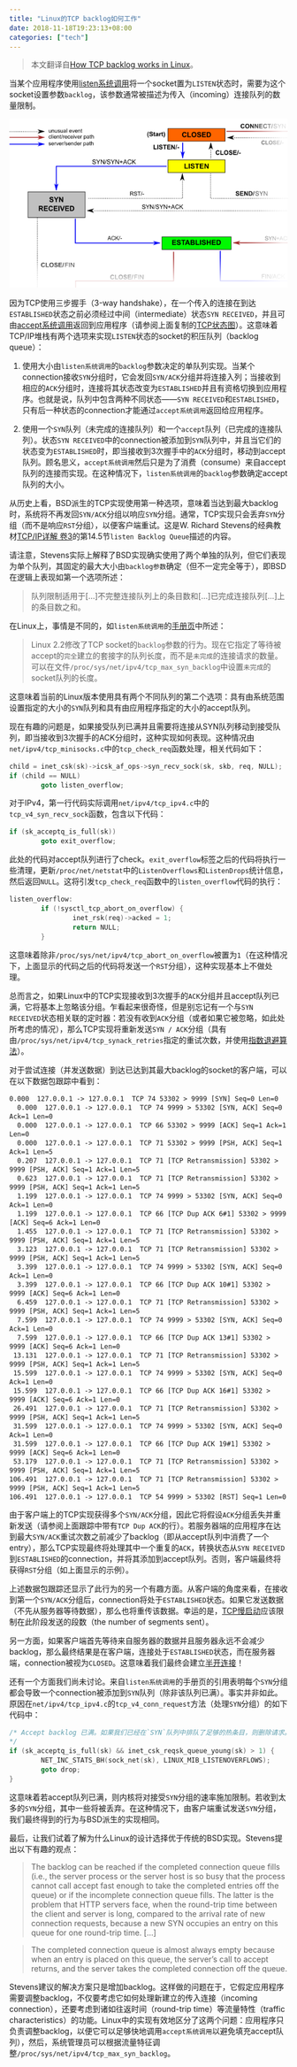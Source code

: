 ```yaml
---
title: "Linux的TCP backlog如何工作"
date: 2018-11-18T19:23:13+08:00
categories: ["tech"]
---
```


> 本文翻译自[How TCP backlog works in Linux](http://veithen.github.io/2014/01/01/how-tcp-backlog-works-in-linux.html)。

当某个应用程序使用[listen系统调用](http://linux.die.net/man/2/listen)将一个socket置为`LISTEN`状态时，需要为这个socket设置参数`backlog`，该参数通常被描述为传入（incoming）连接队列的数量限制。

![TCP state diagram](assets/img/3d75825650e82a8afd29e773.png)

因为TCP使用三步握手（3-way handshake），在一个传入的连接在到达`ESTABLISHED`状态之前必须经过中间（intermediate）状态`SYN RECEIVED`，并且可由[accept系统调用](http://linux.die.net/man/2/accept)返回到应用程序（请参阅上面复制的[TCP状态图](http://commons.wikimedia.org/wiki/File:Tcp_state_diagram_fixed.svg)）。这意味着TCP/IP堆栈有两个选项来实现`LISTEN`状态的socket的积压队列（backlog queue）：

1) 使用大小由`listen系统调用`的`backlog`参数决定的单队列实现。当某个connection接收`SYN`分组时，它会发回`SYN/ACK`分组并将连接入列；当接收到相应的`ACK`分组时，连接将其状态改变为`ESTABLISHED`并且有资格切换到应用程序。也就是说，队列中包含两种不同状态——`SYN RECEIVED`和`ESTABLISHED`，只有后一种状态的connection才能通过`accept系统调用`返回给应用程序。

2) 使用一个`SYN`队列（未完成的连接队列）和一个`accept`队列（已完成的连接队列）。状态`SYN RECEIVED`中的connection被添加到`SYN`队列中，并且当它们的状态变为`ESTABLISHED`时，即当接收到3次握手中的`ACK`分组时，移动到accept队列。顾名思义，`accept系统调用`然后只是为了消费（consume）来自accept队列的连接而实现。在这种情况下，`listen系统调用`的`backlog`参数确定accept队列的大小。

从历史上看，BSD派生的TCP实现使用第一种选项，意味着当达到最大backlog时，系统将不再发回`SYN/ACK`分组以响应`SYN`分组。通常，TCP实现只会丢弃`SYN`分组（而不是响应`RST`分组），以便客户端重试。这是W. Richard Stevens的经典教材[TCP/IP详解 卷3](https://book.douban.com/subject/26790662/)的第14.5节`listen Backlog Queue`描述的内容。

请注意，Stevens实际上解释了BSD实现确实使用了两个单独的队列，但它们表现为单个队列，其固定的最大大小由`backlog参数`确定（但不一定完全等于），即BSD在逻辑上表现如第一个选项所述：

> 队列限制适用于[...]不完整连接队列上的条目数和[...]已完成连接队列[...]上的条目数之和。

在Linux上，事情是不同的，如`listen系统调用`的[手册页](http://linux.die.net/man/2/listen)中所述：

> Linux 2.2修改了TCP socket的`backlog`参数的行为。现在它指定了等待被accept的`完全`建立的套接字的队列长度，而不是`未完成`的连接请求的数量。可以在文件`/proc/sys/net/ipv4/tcp_max_syn_backlog`中设置`未完成`的socket队列的长度。

这意味着当前的Linux版本使用具有两个不同队列的第二个选项：具有由系统范围设置指定的大小的`SYN`队列和具有由应用程序指定的大小的accept队列。

现在有趣的问题是，如果接受队列已满并且需要将连接从SYN队列移动到接受队列，即当接收到3次握手的ACK分组时，这种实现如何表现。这种情况由`net/ipv4/tcp_minisocks.c`中的`tcp_check_req`函数处理，相关代码如下：

```c
child = inet_csk(sk)->icsk_af_ops->syn_recv_sock(sk, skb, req, NULL);
if (child == NULL)
        goto listen_overflow;
```

对于IPv4，第一行代码实际调用`net/ipv4/tcp_ipv4.c`中的`tcp_v4_syn_recv_sock`函数，包含以下代码：

```c
if (sk_acceptq_is_full(sk))
        goto exit_overflow;
```
此处的代码对accept队列进行了check。`exit_overflow`标签之后的代码将执行一些清理，更新`/proc/net/netstat`中的`ListenOverflows`和`ListenDrops`统计信息，然后返回`NULL`。这将引发`tcp_check_req`函数中的`listen_overflow`代码的执行：

```c
listen_overflow:
        if (!sysctl_tcp_abort_on_overflow) {
                inet_rsk(req)->acked = 1;
                return NULL;
        }
```

这意味着除非`/proc/sys/net/ipv4/tcp_abort_on_overflow`被置为`1`（在这种情况下，上面显示的代码之后的代码将发送一个`RST`分组），这种实现基本上不做处理。

总而言之，如果Linux中的TCP实现接收到3次握手的`ACK`分组并且accept队列已满，它将基本上忽略该分组。乍看起来很奇怪，但是别忘记有一个与`SYN RECEIVED`状态相关联的定时器：若没有收到`ACK`分组（或者如果它被忽略，如此处所考虑的情况），那么TCP实现将重新发送`SYN / ACK`分组（具有由`/proc/sys/net/ipv4/tcp_synack_retries`指定的重试次数，并使用[指数退避算法](http://en.wikipedia.org/wiki/Exponential_backoff)）。

对于尝试连接（并发送数据）到达已达到其最大backlog的socket的客户端，可以在以下数据包跟踪中看到：

```
0.000  127.0.0.1 -> 127.0.0.1  TCP 74 53302 > 9999 [SYN] Seq=0 Len=0
  0.000  127.0.0.1 -> 127.0.0.1  TCP 74 9999 > 53302 [SYN, ACK] Seq=0 Ack=1 Len=0
  0.000  127.0.0.1 -> 127.0.0.1  TCP 66 53302 > 9999 [ACK] Seq=1 Ack=1 Len=0
  0.000  127.0.0.1 -> 127.0.0.1  TCP 71 53302 > 9999 [PSH, ACK] Seq=1 Ack=1 Len=5
  0.207  127.0.0.1 -> 127.0.0.1  TCP 71 [TCP Retransmission] 53302 > 9999 [PSH, ACK] Seq=1 Ack=1 Len=5
  0.623  127.0.0.1 -> 127.0.0.1  TCP 71 [TCP Retransmission] 53302 > 9999 [PSH, ACK] Seq=1 Ack=1 Len=5
  1.199  127.0.0.1 -> 127.0.0.1  TCP 74 9999 > 53302 [SYN, ACK] Seq=0 Ack=1 Len=0
  1.199  127.0.0.1 -> 127.0.0.1  TCP 66 [TCP Dup ACK 6#1] 53302 > 9999 [ACK] Seq=6 Ack=1 Len=0
  1.455  127.0.0.1 -> 127.0.0.1  TCP 71 [TCP Retransmission] 53302 > 9999 [PSH, ACK] Seq=1 Ack=1 Len=5
  3.123  127.0.0.1 -> 127.0.0.1  TCP 71 [TCP Retransmission] 53302 > 9999 [PSH, ACK] Seq=1 Ack=1 Len=5
  3.399  127.0.0.1 -> 127.0.0.1  TCP 74 9999 > 53302 [SYN, ACK] Seq=0 Ack=1 Len=0
  3.399  127.0.0.1 -> 127.0.0.1  TCP 66 [TCP Dup ACK 10#1] 53302 > 9999 [ACK] Seq=6 Ack=1 Len=0
  6.459  127.0.0.1 -> 127.0.0.1  TCP 71 [TCP Retransmission] 53302 > 9999 [PSH, ACK] Seq=1 Ack=1 Len=5
  7.599  127.0.0.1 -> 127.0.0.1  TCP 74 9999 > 53302 [SYN, ACK] Seq=0 Ack=1 Len=0
  7.599  127.0.0.1 -> 127.0.0.1  TCP 66 [TCP Dup ACK 13#1] 53302 > 9999 [ACK] Seq=6 Ack=1 Len=0
 13.131  127.0.0.1 -> 127.0.0.1  TCP 71 [TCP Retransmission] 53302 > 9999 [PSH, ACK] Seq=1 Ack=1 Len=5
 15.599  127.0.0.1 -> 127.0.0.1  TCP 74 9999 > 53302 [SYN, ACK] Seq=0 Ack=1 Len=0
 15.599  127.0.0.1 -> 127.0.0.1  TCP 66 [TCP Dup ACK 16#1] 53302 > 9999 [ACK] Seq=6 Ack=1 Len=0
 26.491  127.0.0.1 -> 127.0.0.1  TCP 71 [TCP Retransmission] 53302 > 9999 [PSH, ACK] Seq=1 Ack=1 Len=5
 31.599  127.0.0.1 -> 127.0.0.1  TCP 74 9999 > 53302 [SYN, ACK] Seq=0 Ack=1 Len=0
 31.599  127.0.0.1 -> 127.0.0.1  TCP 66 [TCP Dup ACK 19#1] 53302 > 9999 [ACK] Seq=6 Ack=1 Len=0
 53.179  127.0.0.1 -> 127.0.0.1  TCP 71 [TCP Retransmission] 53302 > 9999 [PSH, ACK] Seq=1 Ack=1 Len=5
106.491  127.0.0.1 -> 127.0.0.1  TCP 71 [TCP Retransmission] 53302 > 9999 [PSH, ACK] Seq=1 Ack=1 Len=5
106.491  127.0.0.1 -> 127.0.0.1  TCP 54 9999 > 53302 [RST] Seq=1 Len=0
```

由于客户端上的TCP实现获得多个`SYN/ACK`分组，因此它将假设`ACK`分组丢失并重新发送（请参阅上面跟踪中带有`TCP Dup ACK`的行）。若服务器端的应用程序在达到最大`SYN/ACK`重试次数之前减少了backlog（即从accept队列中消费了一个entry），那么TCP实现最终将处理其中一个重复的`ACK`，转换状态从`SYN RECEIVED`到`ESTABLISHED`的connection，并将其添加到accept队列。否则，客户端最终将获得`RST`分组（如上面显示的示例）。

上述数据包跟踪还显示了此行为的另一个有趣方面。从客户端的角度来看，在接收到第一个`SYN/ACK`分组后，connection将处于`ESTABLISHED`状态。如果它发送数据（不先从服务器等待数据），那么也将重传该数据。幸运的是，[TCP慢启动](http://en.wikipedia.org/wiki/Slow-start)应该限制在此阶段发送的段数（the number of segments sent）。

另一方面，如果客户端首先等待来自服务器的数据并且服务器永远不会减少backlog，那么最终结果是在客户端，连接处于`ESTABLISHED`状态，而在服务器端，connection被视为`CLOSED`。这意味着我们最终会建立[半开连接](http://en.wikipedia.org/wiki/Half-open_connection)！

还有一个方面我们尚未讨论。来自`listen系统调用`的手册页的引用表明每个`SYN`分组都会导致一个connection被添加到`SYN`队列（除非该队列已满）。事实并非如此。原因在`net/ipv4/tcp_ipv4.c`的`tcp_v4_conn_request`方法（处理`SYN`分组）的如下代码中：

```c
/* Accept backlog 已满。如果我们已经在`SYN`队列中排队了足够的热条目，则删除请求。它比使用指数增加超时的openreqs堵塞`SYN`队列更好。
*/
if (sk_acceptq_is_full(sk) && inet_csk_reqsk_queue_young(sk) > 1) {
        NET_INC_STATS_BH(sock_net(sk), LINUX_MIB_LISTENOVERFLOWS);
        goto drop;
}
```

这意味着若accept队列已满，则内核将对接受`SYN`分组的速率施加限制。若收到太多的`SYN`分组，其中一些将被丢弃。在这种情况下，由客户端重试发送`SYN`分组，我们最终得到的行为与BSD派生的实现相同。

最后，让我们试着了解为什么Linux的设计选择优于传统的BSD实现。Stevens提出以下有趣的观点：

> The backlog can be reached if the completed connection queue fills (i.e., the server process or the server host is so busy that the process cannot call accept fast enough to take the completed entries off the queue) or if the incomplete connection queue fills. The latter is the problem that HTTP servers face, when the round-trip time between the client and server is long, compared to the arrival rate of new connection requests, because a new SYN occupies an entry on this queue for one round-trip time. […]

> The completed connection queue is almost always empty because when an entry is placed on this queue, the server’s call to accept returns, and the server takes the completed connection off the queue.

Stevens建议的解决方案只是增加backlog。这样做的问题在于，它假定应用程序需要调整backlog，不仅要考虑它如何处理新建立的传入连接（incoming connection），还要考虑到诸如往返时间（round-trip time）等流量特性（traffic characteristics）的功能。Linux中的实现有效地区分了这两个问题：应用程序只负责调整backlog，以便它可以足够快地调用`accept系统调用`以避免填充accept队列），然后，系统管理员可以根据流量特征调整`/proc/sys/net/ipv4/tcp_max_syn_backlog`。

